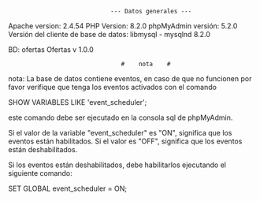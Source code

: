 
                                 --- Datos generales ---


Apache version: 2.4.54
PHP Version:    8.2.0
phpMyAdmin versión: 5.2.0
Versión del cliente de base de datos: libmysql - mysqlnd 8.2.0

BD: ofertas
Ofertas v 1.0.0


                                    #    nota    #


nota: La base de datos contiene eventos, en caso de que no funcionen por favor verifique que tenga los eventos activados con el comando

SHOW VARIABLES LIKE 'event_scheduler';

este comando debe ser ejecutado en la consola sql de phpMyAdmin.

Si el valor de la variable "event_scheduler" es "ON", significa que los eventos están habilitados. Si el valor es "OFF", significa que los eventos están deshabilitados.

Si los eventos están deshabilitados, debe habilitarlos ejecutando el siguiente comando:

SET GLOBAL event_scheduler = ON;
